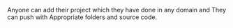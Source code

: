 Anyone can add their project which they have done in any domain and They can push with Appropriate folders and source code.
